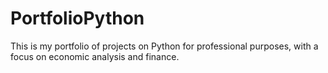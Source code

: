 # PortfolioPython
This is my portfolio of projects on Python for professional purposes, with a focus on economic analysis and finance.
